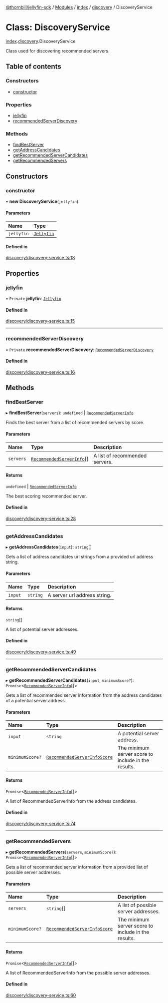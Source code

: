 [@thornbill/jellyfin-sdk](../README.md) / [Modules](../modules.md) / [index](../modules/index.md) / [discovery](../modules/index.discovery.md) / DiscoveryService

# Class: DiscoveryService

[index](../modules/index.md).[discovery](../modules/index.discovery.md).DiscoveryService

Class used for discovering recommended servers.

## Table of contents

### Constructors

- [constructor](index.discovery.DiscoveryService.md#constructor)

### Properties

- [jellyfin](index.discovery.DiscoveryService.md#jellyfin)
- [recommendedServerDiscovery](index.discovery.DiscoveryService.md#recommendedserverdiscovery)

### Methods

- [findBestServer](index.discovery.DiscoveryService.md#findbestserver)
- [getAddressCandidates](index.discovery.DiscoveryService.md#getaddresscandidates)
- [getRecommendedServerCandidates](index.discovery.DiscoveryService.md#getrecommendedservercandidates)
- [getRecommendedServers](index.discovery.DiscoveryService.md#getrecommendedservers)

## Constructors

### constructor

• **new DiscoveryService**(`jellyfin`)

#### Parameters

| Name | Type |
| :------ | :------ |
| `jellyfin` | [`Jellyfin`](index.Jellyfin.md) |

#### Defined in

[discovery/discovery-service.ts:18](https://github.com/thornbill/jellyfin-sdk-typescript/blob/c65c42e/src/discovery/discovery-service.ts#L18)

## Properties

### jellyfin

• `Private` **jellyfin**: [`Jellyfin`](index.Jellyfin.md)

#### Defined in

[discovery/discovery-service.ts:15](https://github.com/thornbill/jellyfin-sdk-typescript/blob/c65c42e/src/discovery/discovery-service.ts#L15)

___

### recommendedServerDiscovery

• `Private` **recommendedServerDiscovery**: [`RecommendedServerDiscovery`](index.discovery.RecommendedServerDiscovery.md)

#### Defined in

[discovery/discovery-service.ts:16](https://github.com/thornbill/jellyfin-sdk-typescript/blob/c65c42e/src/discovery/discovery-service.ts#L16)

## Methods

### findBestServer

▸ **findBestServer**(`servers`): `undefined` \| [`RecommendedServerInfo`](../interfaces/index.RecommendedServerInfo.md)

Finds the best server from a list of recommended servers by score.

#### Parameters

| Name | Type | Description |
| :------ | :------ | :------ |
| `servers` | [`RecommendedServerInfo`](../interfaces/index.RecommendedServerInfo.md)[] | A list of recommended servers. |

#### Returns

`undefined` \| [`RecommendedServerInfo`](../interfaces/index.RecommendedServerInfo.md)

The best scoring recommended server.

#### Defined in

[discovery/discovery-service.ts:28](https://github.com/thornbill/jellyfin-sdk-typescript/blob/c65c42e/src/discovery/discovery-service.ts#L28)

___

### getAddressCandidates

▸ **getAddressCandidates**(`input`): `string`[]

Gets a list of address candidates url strings
from a provided url address string.

#### Parameters

| Name | Type | Description |
| :------ | :------ | :------ |
| `input` | `string` | A server url address string. |

#### Returns

`string`[]

A list of potential server addresses.

#### Defined in

[discovery/discovery-service.ts:49](https://github.com/thornbill/jellyfin-sdk-typescript/blob/c65c42e/src/discovery/discovery-service.ts#L49)

___

### getRecommendedServerCandidates

▸ **getRecommendedServerCandidates**(`input`, `minimumScore?`): `Promise`<[`RecommendedServerInfo`](../interfaces/index.RecommendedServerInfo.md)[]\>

Gets a list of recommended server information from the address
candidates of a potential server address.

#### Parameters

| Name | Type | Description |
| :------ | :------ | :------ |
| `input` | `string` | A potential server address. |
| `minimumScore?` | [`RecommendedServerInfoScore`](../enums/index.RecommendedServerInfoScore.md) | The minimum server score to include in the results. |

#### Returns

`Promise`<[`RecommendedServerInfo`](../interfaces/index.RecommendedServerInfo.md)[]\>

A list of RecommendedServerInfo from the address candidates.

#### Defined in

[discovery/discovery-service.ts:74](https://github.com/thornbill/jellyfin-sdk-typescript/blob/c65c42e/src/discovery/discovery-service.ts#L74)

___

### getRecommendedServers

▸ **getRecommendedServers**(`servers`, `minimumScore?`): `Promise`<[`RecommendedServerInfo`](../interfaces/index.RecommendedServerInfo.md)[]\>

Gets a list of recommended server information from a provided
list of possible server addresses.

#### Parameters

| Name | Type | Description |
| :------ | :------ | :------ |
| `servers` | `string`[] | A list of possible server addresses. |
| `minimumScore?` | [`RecommendedServerInfoScore`](../enums/index.RecommendedServerInfoScore.md) | The minimum server score to include in the results. |

#### Returns

`Promise`<[`RecommendedServerInfo`](../interfaces/index.RecommendedServerInfo.md)[]\>

A list of RecommendedServerInfo from the possible server addresses.

#### Defined in

[discovery/discovery-service.ts:60](https://github.com/thornbill/jellyfin-sdk-typescript/blob/c65c42e/src/discovery/discovery-service.ts#L60)

